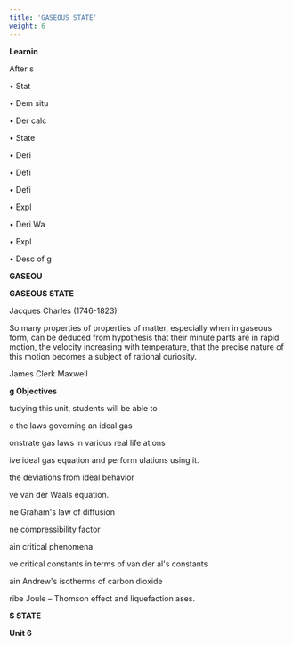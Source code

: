 ```yaml
---
title: 'GASEOUS STATE'
weight: 6
---
```


  

**Learnin**

After s

• Stat

• Dem situ

• Der calc

• State

• Deri

• Defi

• Defi

• Expl

• Deri Wa

• Expl

• Desc of g

**GASEOU**

**GASEOUS STATE**

Jacques Charles (1746-1823)

So many properties of properties of matter, especially when in gaseous form, can be deduced from hypothesis that their minute parts are in rapid motion, the velocity increasing with temperature, that the precise nature of this motion becomes a subject of rational curiosity.

James Clerk Maxwell  

**g Objectives**

tudying this unit, students will be able to

e the laws governing an ideal gas

onstrate gas laws in various real life ations

ive ideal gas equation and perform ulations using it.

the deviations from ideal behavior

ve van der Waals equation.

ne Graham's law of diffusion

ne compressibility factor

ain critical phenomena

ve critical constants in terms of van der al's constants

ain Andrew's isotherms of carbon dioxide

ribe Joule – Thomson effect and liquefaction ases.

**S STATE**

**Unit 6**




  







  






  


